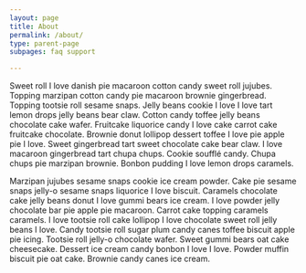 ```yaml
---
layout: page
title: About
permalink: /about/
type: parent-page
subpages: faq support

---
```


Sweet roll I love danish pie macaroon cotton candy sweet roll jujubes. Topping marzipan cotton candy pie macaroon brownie gingerbread. Topping tootsie roll sesame snaps. Jelly beans cookie I love I love tart lemon drops jelly beans bear claw. Cotton candy toffee jelly beans chocolate cake wafer. Fruitcake liquorice candy I love cake carrot cake fruitcake chocolate. Brownie donut lollipop dessert toffee I love pie apple pie I love. Sweet gingerbread tart sweet chocolate cake bear claw. I love macaroon gingerbread tart chupa chups. Cookie soufflé candy. Chupa chups pie marzipan brownie. Bonbon pudding I love lemon drops caramels.

Marzipan jujubes sesame snaps cookie ice cream powder. Cake pie sesame snaps jelly-o sesame snaps liquorice I love biscuit. Caramels chocolate cake jelly beans donut I love gummi bears ice cream. I love powder jelly chocolate bar pie apple pie macaroon. Carrot cake topping caramels caramels. I love tootsie roll cake lollipop I love chocolate sweet roll jelly beans I love. Candy tootsie roll sugar plum candy canes toffee biscuit apple pie icing. Tootsie roll jelly-o chocolate wafer. Sweet gummi bears oat cake cheesecake. Dessert ice cream candy bonbon I love I love. Powder muffin biscuit pie oat cake. Brownie candy canes ice cream.
